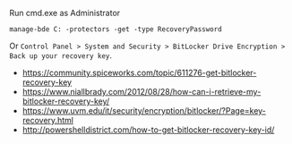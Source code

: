 Run cmd.exe as Administrator

```
manage-bde C: -protectors -get -type RecoveryPassword
```

Or `Control Panel > System and Security > BitLocker Drive Encryption > Back up your recovery key`.

- https://community.spiceworks.com/topic/611276-get-bitlocker-recovery-key
- https://www.niallbrady.com/2012/08/28/how-can-i-retrieve-my-bitlocker-recovery-key/
- https://www.uvm.edu/it/security/encryption/bitlocker/?Page=key-recovery.html
- http://powershelldistrict.com/how-to-get-bitlocker-recovery-key-id/
